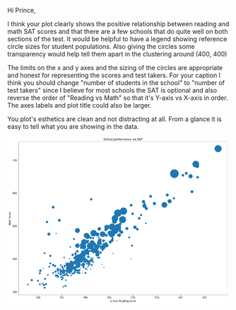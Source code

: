 Hi Prince, 

I think your plot clearly shows the positive relationship between reading and math SAT scores and that there are a few schools that do quite well on both sections of the test.  It would be helpful to have a legend showing reference circle sizes for student populations.  Also giving the circles some transparency would help tell them apart in the clustering around (400, 400) 

The limits on the x and y axes and the sizing of the circles are appropriate and honest for representing the scores and test takers.  For your caption I think you should change "number of students in the school" to "number of test takers" since I believe for most schools the SAT is optional and also reverse the order of "Reading vs Math" so that it's Y-axis vs X-axis in order.  The axes labels and plot title could also be larger.

You plot's esthetics are clean and not distracting at all.  From a glance it is easy to tell what you are showing in the data. 

![alt text](prince_plot.png)
